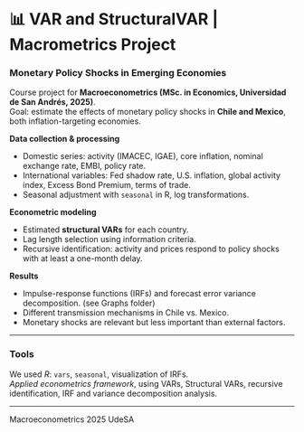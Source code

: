 # 📊 VAR and StructuralVAR | Macrometrics Project

### Monetary Policy Shocks in Emerging Economies  

Course project for **Macroeconometrics (MSc. in Economics, Universidad de San Andrés, 2025)**.  
Goal: estimate the effects of monetary policy shocks in **Chile and Mexico**, both inflation-targeting economies.  

**Data collection & processing**  
  - Domestic series: activity (IMACEC, IGAE), core inflation, nominal exchange rate, EMBI, policy rate.  
  - International variables: Fed shadow rate, U.S. inflation, global activity index, Excess Bond Premium, terms of trade.  
  - Seasonal adjustment with `seasonal` in R, log transformations.  

**Econometric modeling**  
  - Estimated **structural VARs** for each country.  
  - Lag length selection using information criteria.  
  - Recursive identification: activity and prices respond to policy shocks with at least a one-month delay.  

**Results**  
  - Impulse-response functions (IRFs) and forecast error variance decomposition. (see Graphs folder)
  - Different transmission mechanisms in Chile vs. Mexico.  
  - Monetary shocks are relevant but less important than external factors.  

---

### Tools  
We used *R*: `vars`, `seasonal`, visualization of IRFs.  
*Applied econometrics framework*, using VARs, Structural VARs, recursive identification, IRF and variance decomposition analysis.  

---

Macroeconometrics 2025 UdeSA
